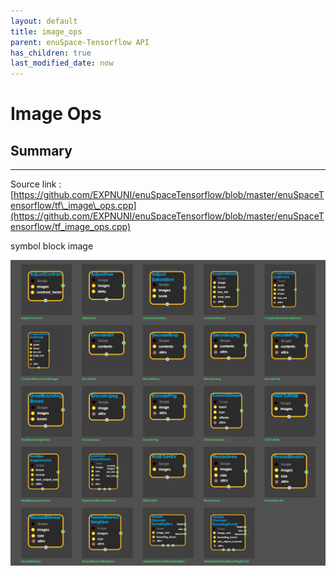 ```yaml
--- 
layout: default 
title: image_ops 
parent: enuSpace-Tensorflow API 
has_children: true 
last_modified_date: now 
--- 
```


# Image Ops

## Summary

---

Source link : [https://github.com/EXPNUNI/enuSpaceTensorflow/blob/master/enuSpaceTensorflow/tf\_image\_ops.cpp](https://github.com/EXPNUNI/enuSpaceTensorflow/blob/master/enuSpaceTensorflow/tf_image_ops.cpp)

symbol block image 

![](./assets/tf_image_ops_symbols.png)

